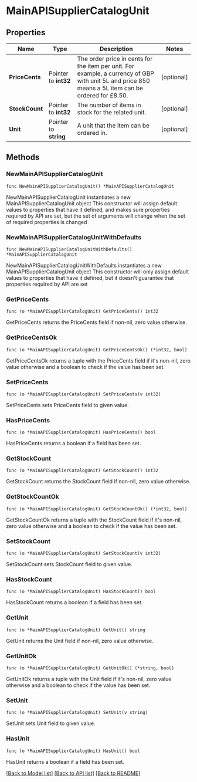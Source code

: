 # MainAPISupplierCatalogUnit

## Properties

Name | Type | Description | Notes
------------ | ------------- | ------------- | -------------
**PriceCents** | Pointer to **int32** | The order price in cents for the item per unit. For example, a currency of GBP with unit 5L and price 850 means a 5L item can be ordered for £8.50. | [optional] 
**StockCount** | Pointer to **int32** | The number of items in stock for the related unit. | [optional] 
**Unit** | Pointer to **string** | A unit that the item can be ordered in. | [optional] 

## Methods

### NewMainAPISupplierCatalogUnit

`func NewMainAPISupplierCatalogUnit() *MainAPISupplierCatalogUnit`

NewMainAPISupplierCatalogUnit instantiates a new MainAPISupplierCatalogUnit object
This constructor will assign default values to properties that have it defined,
and makes sure properties required by API are set, but the set of arguments
will change when the set of required properties is changed

### NewMainAPISupplierCatalogUnitWithDefaults

`func NewMainAPISupplierCatalogUnitWithDefaults() *MainAPISupplierCatalogUnit`

NewMainAPISupplierCatalogUnitWithDefaults instantiates a new MainAPISupplierCatalogUnit object
This constructor will only assign default values to properties that have it defined,
but it doesn't guarantee that properties required by API are set

### GetPriceCents

`func (o *MainAPISupplierCatalogUnit) GetPriceCents() int32`

GetPriceCents returns the PriceCents field if non-nil, zero value otherwise.

### GetPriceCentsOk

`func (o *MainAPISupplierCatalogUnit) GetPriceCentsOk() (*int32, bool)`

GetPriceCentsOk returns a tuple with the PriceCents field if it's non-nil, zero value otherwise
and a boolean to check if the value has been set.

### SetPriceCents

`func (o *MainAPISupplierCatalogUnit) SetPriceCents(v int32)`

SetPriceCents sets PriceCents field to given value.

### HasPriceCents

`func (o *MainAPISupplierCatalogUnit) HasPriceCents() bool`

HasPriceCents returns a boolean if a field has been set.

### GetStockCount

`func (o *MainAPISupplierCatalogUnit) GetStockCount() int32`

GetStockCount returns the StockCount field if non-nil, zero value otherwise.

### GetStockCountOk

`func (o *MainAPISupplierCatalogUnit) GetStockCountOk() (*int32, bool)`

GetStockCountOk returns a tuple with the StockCount field if it's non-nil, zero value otherwise
and a boolean to check if the value has been set.

### SetStockCount

`func (o *MainAPISupplierCatalogUnit) SetStockCount(v int32)`

SetStockCount sets StockCount field to given value.

### HasStockCount

`func (o *MainAPISupplierCatalogUnit) HasStockCount() bool`

HasStockCount returns a boolean if a field has been set.

### GetUnit

`func (o *MainAPISupplierCatalogUnit) GetUnit() string`

GetUnit returns the Unit field if non-nil, zero value otherwise.

### GetUnitOk

`func (o *MainAPISupplierCatalogUnit) GetUnitOk() (*string, bool)`

GetUnitOk returns a tuple with the Unit field if it's non-nil, zero value otherwise
and a boolean to check if the value has been set.

### SetUnit

`func (o *MainAPISupplierCatalogUnit) SetUnit(v string)`

SetUnit sets Unit field to given value.

### HasUnit

`func (o *MainAPISupplierCatalogUnit) HasUnit() bool`

HasUnit returns a boolean if a field has been set.


[[Back to Model list]](../README.md#documentation-for-models) [[Back to API list]](../README.md#documentation-for-api-endpoints) [[Back to README]](../README.md)


